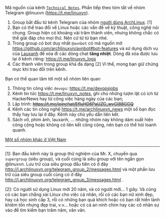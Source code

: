 Mã nguồn của kênh [`Technical Notes`](Notes-2019.md).
Phần tiếp theo tóm tắt về nhóm Telegram @linuxvn (https://t.me/linuxvn).

1. Group bắt đầu từ kênh Telegram của nhóm
  [người dùng ArchLinux](https://archlinuxvn.org/). [1]
1. Bạn có thể trao đổi về Linux hoặc các vấn đề về kỹ thuật, công nghệ
  nói chung. Group hiện có khoảng vài trăm thành viên, nhưng
  không chắc có thể giải đáp cho mọi thứ. Nên cứ từ từ bạn nhé.
1. Trong group có bot duy nhất `@avnbot` có mã nguồn mở
    https://github.com/archlinuxvn/avnbot#bot-features
  và sử dụng dịch vụ của
    [Lauxanh](https://github.com/lauxanh/I-A)
  để xóa đi các dòng chat **tăng nhiệt**.
  Dòng đã xóa được lưu lại ở kênh riêng: https://t.me/linuxvn_logs
1. Các thành viên trong group khá đa dạng [2]
  Vì thế, mong bạn giữ chừng mực khi trao đổi trên kênh.

Bạn có thể quan tâm tới một số nhóm liên quan

1. Thông tin công việc `devops`: https://t.me/devopsjobs
1. Kênh tin tức https://t.me/linuxvn_notes, ghi chú những lượm lặt có
  ích từ HackerNews hay từ công việc hàng ngày của các bạn;
1. Lập trình: <s>https://t.me/joinchat/EfluHD6PaUZG_wvGI88GGQ</s>
1. Kênh các tin công nghệ  https://t.me/archlinuxvn_news một số
  bạn đọc thấy hay lưu lại ở đây. Kênh này chủ yếu dẫn liên kết.
1. Sách vở, phim ảnh, lauxanh, ... những nhóm này không dám
  xuất hiện công cộng hoặc không có liên kết công cộng,
  nên bạn có thể hỏi loanh quanh.

[Một số nhóm khác ở Việt Nam](History.md)

---

[1]: Ban đầu kênh này là group thử nghiệm của Mr. X,
  chuyển qua `supergroup` (siêu group), và cuối cùng là
  siêu group với tên ngắn gọn @linuxvn.
  Lưu trữ của siêu group đầu tiên có ở đây
    http://l.archlinuxvn.org/telegram_group_2/messages.html
  và một phần lưu trữ của siêu group cuối cùng có ở đây
    http://l.archlinuxvn.org/telegram_group_3/messages.html .

[2]: Có người sử dụng
  Linux mới 20 năm, và có người mới... 1 giây. Và cũng có
  các bạn chẳng xài Linux cho việc cá nhân, rồi có các bạn
  nữ xinh đẹp, hay cả học sinh cấp 3, rồi có những bạn quá khích
  hoặc có bạn rất hiền lành khiêm tốn nhưng đẹp trai, v.v...
  hoặc có cả an ninh chìm hay các cô nhân sự vào để tìm kiếm
  bạn trăm năm, vân vân.
